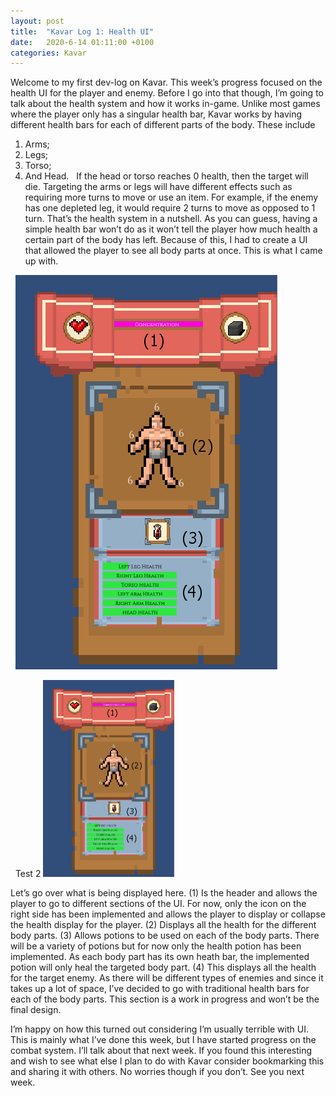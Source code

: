 ```yaml
---
layout: post
title:  "Kavar Log 1: Health UI"
date:   2020-6-14 01:11:00 +0100
categories: Kavar
---
```

Welcome to my first dev-log on Kavar. This week’s progress focused on the health UI for the player and enemy. Before I go into that though, I’m going to talk about the health system and how it works in-game.
Unlike most games where the player only has a singular health bar, Kavar works by having different health bars for each of different parts of the body. These include
1.	Arms;
2.	Legs;
3.	Torso;
4.	And Head.
&nbsp;
If the head or torso reaches 0 health, then the target will die. Targeting the arms or legs will have different effects such as requiring more turns to move or use an item. For example, if the enemy has one depleted leg, it would require 2 turns to move as opposed to 1 turn. 
That’s the health system in a nutshell. As you can guess, having a simple health bar won’t do as it won’t tell the player how much health a certain part of the body has left. Because of this, I had to create a UI that allowed the player to see all body parts at once. This is what I came up with.

&nbsp;
![](/images/interactionmenuV2.PNG)
&nbsp;

&nbsp;
Test 2
<img align="centre" width="210" height="315" src="/images/interactionmenuV2.PNG">
&nbsp;

Let’s go over what is being displayed here.
(1)	Is the header and allows the player to go to different sections of the UI. For now, only the icon on the right side has been implemented and allows the player to display or collapse the health display for the player.
(2)	Displays all the health for the different body parts. 
(3)	Allows potions to be used on each of the body parts. There will be a variety of potions but for now only the health potion has been implemented. As each body part has its own heath bar, the implemented potion will only heal the targeted body part.
(4)	This displays all the health for the target enemy. As there will be different types of enemies and since it takes up a lot of space, I’ve decided to go with traditional health bars for each of the body parts. This section is a work in progress and won’t be the final design.
&nbsp;

I’m happy on how this turned out considering I’m usually terrible with UI. This is mainly what I’ve done this week, but I have started progress on the combat system. I’ll talk about that next week. 
If you found this interesting and wish to see what else I plan to do with Kavar consider bookmarking this and sharing it with others. No worries though if you don’t. See you next week.
